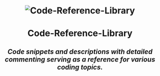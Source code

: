 <h1 align="center">
	<img src="" alt="Code-Reference-Library">
</h1>
<h1 align="center">
	<b>Code-Reference-Library</b>
<br>
</h1>
<h2 align="center">
    <em>Code snippets and descriptions with detailed commenting serving as a reference for various coding topics.</em>
</h2>
<br>
<br>
<br>
